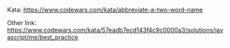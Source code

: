 Kata: https://www.codewars.com/kata/abbreviate-a-two-word-name

Other link: https://www.codewars.com/kata/57eadb7ecd143f4c9c0000a3/solutions/javascript/me/best_practice